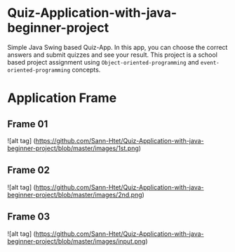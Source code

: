 # Quiz-Application-with-java-beginner-project
Simple Java Swing based Quiz-App. In this app, you can choose the correct answers and submit quizzes and see your result. This project is a school based project assignment using `Object-oriented-programming` and `event-oriented-programming` concepts.
# Application Frame
## Frame 01
![alt tag] (https://github.com/Sann-Htet/Quiz-Application-with-java-beginner-project/blob/master/images/1st.png)
## Frame 02
![alt tag] (https://github.com/Sann-Htet/Quiz-Application-with-java-beginner-project/blob/master/images/2nd.png)
## Frame 03
![alt tag] (https://github.com/Sann-Htet/Quiz-Application-with-java-beginner-project/blob/master/images/input.png)
